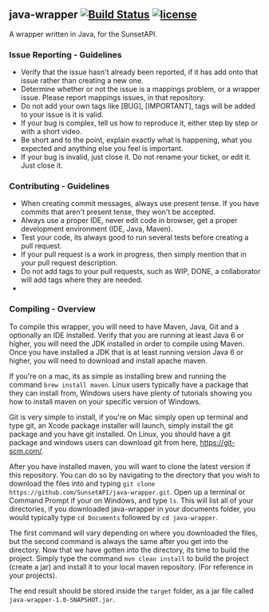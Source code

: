 ## java-wrapper [![Build Status](https://travis-ci.org/SunsetAPI/java-wrapper.svg)](https://travis-ci.org/SunsetAPI/java-wrapper) [![license](http://img.shields.io/:license-MIT-blue.svg)](https://github.com/ryanw-se/OvercastAPI/blob/master/LICENSE)
A wrapper written in Java, for the SunsetAPI.

### Issue Reporting - Guidelines

* Verify that the issue hasn't already been reported, if it has add onto that issue rather than creating a new one.
* Determine whether or not the issue is a mappings problem, or a wrapper issue. Please report mappings issues, in that repository.
* Do not add your own tags like [BUG], [IMPORTANT], tags will be added to your issue is it is valid.
* If your bug is complex, tell us how to reproduce it, either step by step or with a short video.
* Be short and to the point, explain exactly what is happening, what you expected and anything else you feel is important.
* If your bug is invalid, just close it. Do not rename your ticket, or edit it. Just close it.

### Contributing - Guidelines

* When creating commit messages, always use present tense. If you have commits that aren't present tense, they won't be accepted.
* Always use a proper IDE, never edit code in browser, get a proper development environment (IDE, Java, Maven).
* Test your code, its always good to run several tests before creating a pull request.
* If your pull request is a work in progress, then simply mention that in your pull request description.
* Do not add tags to your pull requests, such as WIP, DONE, a collaborator will add tags where they are needed.
*

### Compiling - Overview

To compile this wrapper, you will need to have Maven, Java, Git and a optionally an IDE installed. Verify that you are running at least Java 6
or higher, you will need the JDK installed in order to compile using Maven. Once you have installed a JDK that is at least running version
Java 6 or higher, you will need to download and install apache maven.

If you're on a mac, its as simple as installing brew and running the command ```brew install maven```. Linux users typically have a package
that they can install from, Windows users have plenty of tutorials showing you how to install maven on your specific version of Windows.

Git is very simple to install, if you're on Mac simply open up terminal and type git, an Xcode package installer will launch, simply install
the git package and you have git installed. On Linux, you should have a git package and windows users can download git from here, https://git-scm.com/.

After you have installed maven, you will want to clone the latest version if this repository. You can do so by navigating to the directory
that you wish to download the files into and typing ```git clone https://github.com/SunsetAPI/java-wrapper.git```. Open up a terminal or
Command Prompt if your on Windows, and type ```ls```. This will list all of your directories, if you downloaded java-wrapper in your documents folder,
you would typically type ```cd Documents``` followed by ```cd java-wrapper```.

The first command will vary depending on where you downloaded the files, but the second command is always the same after you get into the directory.
Now that we have gotten into the directory, its time to build the project. Simply type the command ```mvn clean install``` to build the project
(create a jar) and install it to your local maven repository. (For reference in your projects).

The end result should be stored inside the ```target``` folder, as a jar file called ```java-wrapper-1.0-SNAPSHOT.jar```.